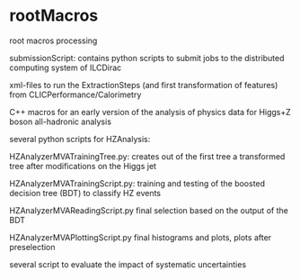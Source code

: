 # rootMacros
root macros processing

submissionScript: contains python scripts to submit jobs to the distributed computing system of ILCDirac


xml-files to run the ExtractionSteps (and first transformation of features) from CLICPerformance/Calorimetry

C++ macros for an early version of the analysis of physics data for Higgs+Z boson all-hadronic analysis

several python scripts for HZAnalysis:

HZAnalyzerMVATrainingTree.py:
creates out of the first tree a transformed tree after modifications on the Higgs jet

HZAnalyzerMVATrainingScript.py:
training and testing of the boosted decision tree (BDT) to classify HZ events

HZAnalyzerMVAReadingScript.py
final selection based on the output of the BDT

HZAnalyzerMVAPlottingScript.py
final histograms and plots, plots after preselection

several script to evaluate the impact of systematic uncertainties
